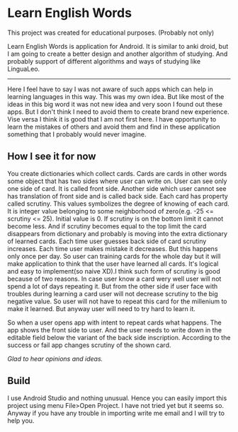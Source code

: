 # Learn English Words

This project was created for educational purposes. (Probably not only)

Learn English Words is application for Android. It is similar to anki droid, but I am going to create a better design and another algorithm of studying. And probably support of different algorithms and ways of studying like LinguaLeo. 

---

Here I feel have to say I was not aware of such apps which can help in learning languages in this way. This was my own idea. But like most of the ideas in this big word it was not new idea and very soon I found out these apps. But I don't think I need to avoid them to create brand new experience. Vise versa I think it is good that I am not first here. I have opportunity to learn the mistakes of others and avoid them and find in these application something that I probably would never imagine.

How I see it for now
---

You create dictionaries which collect cards. Cards are cards in other words  some object that has two sides where user can write on. User can see only one side of card. It is called front side. Another side which user cannot  see has translation of front side and is called back side. Each card has property called scrutiny. This values symbolizes the degree of knowing of each card. It is integer value belonging to some neighborhood of zero(e.g. -25 <= scrutiny <= 25). Initial value is 0. If scrutiny is on the bottom limit it cannot become less. And if scrutiny becomes equal to the top limit the card disappears from dictionary and probably is moving into the extra dictionary of learned cards. Each time user guesses back side of card scrutiny increases. Each time user makes mistake it decreases. But this happens only once per day. So user can training cards for the whole day but it will make application to think that the user have learned all cards. It's logical and easy to implement(so naive XD).I think such form of scrutiny is good because of two reasons. In case user know a card wery well user will not spend a lot of days repeating it. But from the other side if user face with troubles during learning a card user will not decrease scrutiny to the big negative value. So user will not have to repeat this card for the millenium to make it learned. But anyway user will need to try hard to learn it.

So when a user opens app with intent to repeat cards what happens. The app shows the front side to user. And the user needs to write down in the editable field below the variant of the back side inscription. According to the success or fail app changes scrutiny of the shown card.

*Glad to hear opinions and ideas.*

Build
---

I use Android Studio and nothing unusual. Hence you can easily import this project using menu File>Open Project. I have not tried yet but it seems so. Anyway if you have any trouble in importing write me email and I will try to help you.
